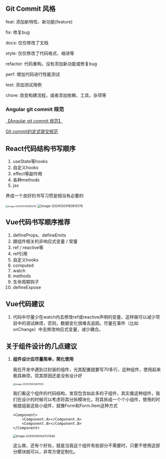 ## Git Commit 风格

feat: 添加新特性、新功能(feature)

fix: 修复bug

docs: 仅仅修改了文档

style: 仅仅修改了代码格式、缩进等

refactor: 代码重构，没有添加新功能或修复bug

perf: 增加代码进行性能测试

test: 添加测试用例

chore: 改变构建流程，或者添加依赖、工具，杂项等



### Angular git commit 规范

[【Angular git commit 规范】](https://zj-git-guide.readthedocs.io/zh_CN/latest/message/Angular%E6%8F%90%E4%BA%A4%E4%BF%A1%E6%81%AF%E8%A7%84%E8%8C%83/)



[Git commit约定式提交规范](https://www.conventionalcommits.org/zh-hans/v1.0.0/#%e7%ba%a6%e5%ae%9a%e5%bc%8f%e6%8f%90%e4%ba%a4%e8%a7%84%e8%8c%83)



## React代码结构书写顺序

1. useState等hooks
2. 自定义hooks
3. effect等副作用
4. 各种methods
5. jsx

养成一个良好的书写习惯是相当有必要的

<img src="https://minimax-1256590847.cos.ap-shanghai.myqcloud.com/img/image-20240103165902119.png" alt="image-20240103165902119" style="zoom: 50%;" />

<img src="https://minimax-1256590847.cos.ap-shanghai.myqcloud.com/img/image-20241203160615176.png" alt="image-20241203160615176" style="zoom: 75%;" />

## Vue代码书写顺序推荐

1. defineProps、defineEmits
2. 跟组件相关的非响应式变量 / 常量
3. ref / reactive等
4. ref引用
5. 自定义hooks
6. computed
7. watch
8. methods
9. 生命周期钩子
10. defineExpose



## Vue代码建议

1. 代码中尽量少在watch内去修改ref或reactive声明的变量，这样做可以减少项目中的调试麻烦，否则，数据变化很难去追踪。尽量在事件（比如onChange）中去修改响应式变量，减少耦合。





## 关于组件设计的几点建议

1. **组件设计应尽量简单，简化使用**

   我在开发中遇到过封装的组件，光其配置就要写70多行，这种组件，使用起来极其麻烦，究其原因还是没有设计好

   <img src="https://minimax-1256590847.cos.ap-shanghai.myqcloud.com/img/image-20250106104611553.png" alt="image-20250106104611553" style="zoom:50%;" />

   我们看这个组件的代码结构，发现包含如此多的子组件，其实像这种组件，我们在设计的时候可以考虑将其分拆模块化，将其拆成一个个小组件，使用的时候就组装这些小组件，就像Form和Form.Item这种方式

   ```tsx
   <Component>
       <Component.A></Component.A>
       <Component.B></Component.B>
   </Component>
   ```

   <img src="https://minimax-1256590847.cos.ap-shanghai.myqcloud.com/img/image-20250106104707849.png" alt="image-20250106104707849" style="zoom:67%;" />

   这么做，还有个好处，就是当我这个组件有些部分不需要时，只要不使用这部分模块就可以，非常方便定制化。
